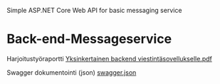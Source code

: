 Simple ASP.NET Core Web API for basic messaging service
# Back-end-Messageservice

Harjoitustyöraportti
[Yksinkertainen backend viestintäsovellukselle.pdf](https://github.com/vilihellsten/Back-end-Messageservice/files/13854648/Yksinkertainen.backend.viestintasovellukselle.pdf)

Swagger dokumentointi (json)
[swagger.json](https://github.com/vilihellsten/Back-end-Messageservice/files/13854582/swagger.json)
